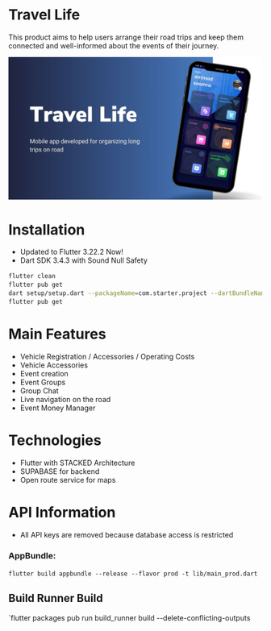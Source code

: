 # Travel Life
This product aims to help users arrange their road trips and keep them connected and well-informed about the events of their journey.

![Travel_Life](https://github.com/tanzeelRehman/travel-life/blob/main/travelLifeCover.jpg)

# Installation
- Updated to Flutter 3.22.2 Now!
- Dart SDK 3.4.3 with Sound Null Safety

```bash
flutter clean
flutter pub get
dart setup/setup.dart --packageName=com.starter.project --dartBundleName=starter --appName=Starter
flutter pub get
```

# Main Features
- Vehicle Registration / Accessories / Operating Costs
- Vehicle Accessories
- Event creation
- Event Groups
- Group Chat
- Live navigation on the road
- Event Money Manager

# Technologies
- Flutter with STACKED Architecture
- SUPABASE for backend
- Open route service for maps

# API Information
- All API keys are removed because database access is restricted


### AppBundle:
`flutter build appbundle --release --flavor prod -t lib/main_prod.dart`


## Build Runner Build

`flutter packages pub run build_runner build --delete-conflicting-outputs
